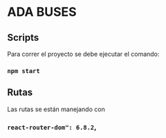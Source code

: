 # ADA BUSES



## Scripts

Para correr el proyecto se debe ejecutar el comando:

### `npm start`

## Rutas

Las rutas se están manejando con 
### `react-router-dom": 6.8.2`,



